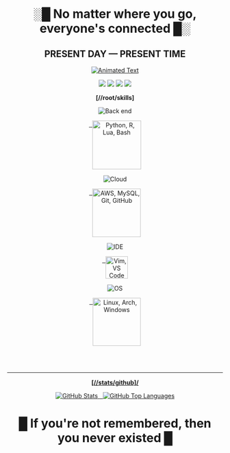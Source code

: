 <div align="center">

# ░█ **No matter where you go, everyone's connected** █░
## **PRESENT DAY — PRESENT TIME**

[![Animated Text](https://readme-typing-svg.herokuapp.com?font=Fira+Code&size=24&duration=4000&pause=500&color=00FF00&random=false&width=500&lines=USER%3A+Lain%2Fmisenrol%2FCopland;PRESENT+DAY+%E2%80%94+PRESENT+TIME;CLOSE+THE+WORLD+%E2%80%94+OPEN+THE+NEXT)](https://git.io/typing-svg)

</div>

<div align="center">

![](https://img.shields.io/badge/PROTOCOL-7-006400?style=for-the-badge&logo=data:image/svg+xml;base64,PHN2ZyB3aWR0aD0iMjQiIGhlaWdodD0iMjQiIHhtbG5zPSJodHRwOi8vd3d3LnczLm9yZy8yMDAwL3N2ZyI+PHBhdGggZD0iTTEyIDJMMiAyMmgyMHoiIGZpbGw9IiNmZjAwMDAiLz48L3N2Zz4=&logoColor=white)
![](https://img.shields.io/badge/STATUS-CONNECTED-000000?style=for-the-badge)
![](https://img.shields.io/badge/LAYER-APPLICATION-008000?style=for-the-badge)
![](https://img.shields.io/badge/Last_Online-Right_Now-000000?style=for-the-badge&logo=clock)
</div>

<div align="center">

**[//root/skills]**

<div align="center">
  
![Back end](https://img.shields.io/badge/%E3%80%80Back%20end%E3%80%80-00A000?style=for-the-badge)

<div align="center">
<a href="https://skillicons.dev">
  <img height=114 align="top" src="https://skillicons.dev/icons?i=python,r,lua,bash&perline=4&theme=dark" alt="Python, R, Lua, Bash" />
</a>
  
![Cloud](https://img.shields.io/badge/%E3%80%80%E3%80%80Cloud%E3%80%80%E3%80%80%E3%80%80-00C000?style=for-the-badge)

<a href="https://skillicons.dev">
  <img height=113 align="top" src="https://skillicons.dev/icons?i=aws,mysql,git,github&perline=4&theme=dark" alt="AWS, MySQL, Git, GitHub" />
</a>

![IDE](https://img.shields.io/badge/%E3%80%80%E3%80%80%E3%80%80IDE%E3%80%80%E3%80%80%E3%80%80-00E000?style=for-the-badge)

<a href="https://skillicons.dev">
  <img height=52 align="top" src="https://skillicons.dev/icons?i=vim,vscode&perline=2&theme=dark" alt="Vim, VS Code" />
</a>

![OS](https://img.shields.io/badge/%E3%80%80%E3%80%80%E3%80%80%E3%80%80%E3%80%80OS%E3%80%80%E3%80%80%E3%80%80%E3%80%80%E3%80%80%E3%80%80-00FF00?style=for-the-badge)

<a href="https://skillicons.dev">
  <img height=112 align="top" src="https://skillicons.dev/icons?i=linux,arch,windows&perline=3&theme=dark" alt="Linux, Arch, Windows" />
  
<br><br>
</div>

---

<div align="center">

**[//stats/github]/**

<a href="https://github.com/misenrol/github-readme-stats">
  <img src="https://github-readme-stats.vercel.app/api?username=misenrol&title_color=00FF00&bg_color=00000000&text_color=00FF00&border_color=00000000&show_icons=true&include_all_commits=true" alt="GitHub Stats" />
</a>

<a href="https://github.com/misenrol/github-readme-stats">
    <img src="https://github-readme-stats.vercel.app/api/top-langs/?username=misenrol&layout=compact&title_color=00FF00&bg_color=00000000&text_color=00FF00&border_color=00000000&locale=en&exclude_repo=C" alt="GitHub Top Languages" />
</a>

</div>

<div align="center">

# █ **If you're not remembered, then you never existed** █

</div>
